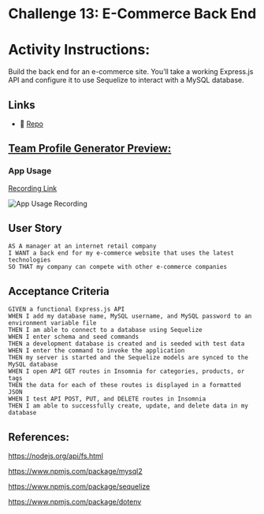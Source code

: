 # Challenge 13: E-Commerce Back End

# Activity Instructions:

Build the back end for an e-commerce site. You’ll take a working Express.js API and configure it to use Sequelize to interact with a MySQL database.

## Links

<!-- * 🌎 [Live Github Page](https://gallolopez1.github.io/.../) -->
* 💾 [Repo](https://github.com/gallolopez1/e-commerce-back-end)

## <u>Team Profile Generator Preview:</u>

### App Usage
[Recording Link](https://watch.screencastify.com/v/iB1I0XRVonbM4B8YUkXw)

![App Usage Recording](./assets/team-profile-generator.gif)

## User Story

```
AS A manager at an internet retail company
I WANT a back end for my e-commerce website that uses the latest technologies
SO THAT my company can compete with other e-commerce companies
```

## Acceptance Criteria

```
GIVEN a functional Express.js API
WHEN I add my database name, MySQL username, and MySQL password to an environment variable file
THEN I am able to connect to a database using Sequelize
WHEN I enter schema and seed commands
THEN a development database is created and is seeded with test data
WHEN I enter the command to invoke the application
THEN my server is started and the Sequelize models are synced to the MySQL database
WHEN I open API GET routes in Insomnia for categories, products, or tags
THEN the data for each of these routes is displayed in a formatted JSON
WHEN I test API POST, PUT, and DELETE routes in Insomnia
THEN I am able to successfully create, update, and delete data in my database
```
## References:
https://nodejs.org/api/fs.html

https://www.npmjs.com/package/mysql2

https://www.npmjs.com/package/sequelize

https://www.npmjs.com/package/dotenv
